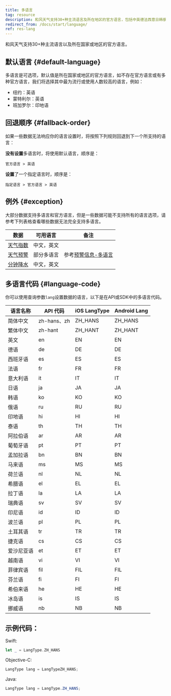 ```yaml
---
title: 多语言
tag: resource
description: 和风天气支持30+种主流语言及所在地区的官方语言，包括中英德法西意日韩俄泰等多语言，你可以使用lang参数随时调用。
redirect_from: /docs/start/language/
ref: res-lang
---
```


和风天气支持30+种主流语言以及所在国家或地区的官方语言。

## 默认语言 {#default-language}

多语言是可选项，默认值是所在国家或地区的官方语言，如不存在官方语言或有多种官方语言，我们将选择其中最为流行或使用人数较高的语言，例如：

- 纽约：英语
- 蒙特利尔：英语
- 班加罗尔：印地语

## 回退顺序 {#fallback-order}

如果一些数据无法响应你的语言设置时，将按照下列规则回退到下一个所支持的语言：

**没有设置**多语言时，将使用默认语言，顺序是：

```
官方语言 > 英语
```

**设置**了一个指定语言时，顺序是：

```
指定语言 > 官方语言 > 英语
```

## 例外 {#exception}

大部分数据支持多语言和官方语言，但是一些数据可能不支持所有的语言选项，请参考下列表格查看哪些数据无法完全支持多语言。

| 数据  | 可用语言 | 备注  |
| --- | --- | --- |
| [天气指数](/docs/api/indices/) | 中文，英文 |     |
| [天气预警](/docs/api/warning/) | 部分多语言 | 参考[预警信息-多语言](/docs/resource/warning-info/#supported-language) |
| [分钟降水](/docs/api/minutely/minutely-precipitation/) | 中文，英文 |     |


## 多语言代码 {#language-code}

你可以使用查询参数`lang`设置数据的语言，以下是在API或SDK中的多语言代码。

| 语言名称  | API 代码        | iOS LangType  | Android Lang | 
| ---------- | -------------|-------------- | -------- |
| 简体中文    | zh-hans、zh   | ZH_HANS      | ZH_HANS  |
| 繁体中文    | zh-hant       | ZH_HANT      | ZH_HANT  |
| 英文       | en            | EN           | EN    |
| 德语       | de            | DE           | DE    |
| 西班牙语    | es            | ES           | ES   |
| 法语       | fr            | FR           | FR    |
| 意大利语    | it            | IT           | IT    |
| 日语       | ja            | JA           | JA    |
| 韩语       | ko            | KO           | KO    |
| 俄语       | ru            | RU           | RU    |
| 印地语     | hi            | HI           | HI    |
| 泰语       | th            | TH           | TH     |
| 阿拉伯语   | ar            | AR           | AR       |
| 葡萄牙语   | pt            | PT           | PT       |
| 孟加拉语   | bn            | BN           | BN       |
| 马来语     | ms            | MS           | MS       |
| 荷兰语     | nl            | NL           | NL       |
| 希腊语     | el            | EL           | EL       |
| 拉丁语     | la            | LA           | LA       |
| 瑞典语     | sv            | SV           | SV       |
| 印尼语     | id            | ID           | ID       |
| 波兰语     | pl            | PL           | PL       |
| 土耳其语   | tr            | TR           | TR       |
| 捷克语     | cs            | CS           | CS       |
| 爱沙尼亚语  | et            | ET          | ET       |
| 越南语     | vi            | VI           | VI       |
| 菲律宾语   | fil           | FIL          | FIL     |
| 芬兰语     | fi            | FI           | FI       |
| 希伯来语   | he            | HE           | HE       |
| 冰岛语     | is            | IS           | IS       |
| 挪威语     | nb            | NB           | NB       |


## 示例代码：

Swift:
```swift
let _ = LangType.ZH_HANS
```

Objective-C:
```swift
LangType lang = LangTypeZH_HANS; 
```

Java:
```java
LangType lang = LangType.ZH_HANS; 
```
